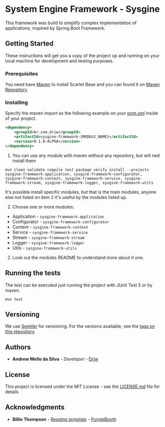 # System Engine Framework - Sysgine

This framework was build to simplify complex implementation of applications, inspired by Spring Boot Framework.

## Getting Started

These instructions will get you a copy of the project up and running on your local machine for development and testing purposes.

### Prerequisites

You need have [Maven](https://maven.apache.org/) to install Scarlet Base and you can found it on [Maven Repository](https://mvnrepository.com/).

### Installing

Specify the maven import as the following example on your [pom.xml](https://maven.apache.org/pom.html) inside of your project.

```xml
<dependency>
	<groupId>br.com.driw</groupId>
	<artifactId>sysgine-framework-{MODULE_NAME}</artifactId>
	<version>0.1.0-ALPHA</version>
</dependency>
```

1. You can use any module with maven without any repository, but will ned install them

``mvn clean validate compile test package verify install --projects
sysgine-framework-application,
sysgine-framework-configurator,
sysgine-framework-context,
sysgine-framework-service,
sysgine-framework-stream,
sysgine-framework-logger,
sysgine-framework-utils``

It's possible install specific modules, but that is the main modules, anyone else not listed on item 2 it's useful by the modules listed up.

2. Choose one or more modules:

- Application - ``sysgine-framework-application``
- Configurator - ``sysgine-framework-configurator``
- Context - ``sysgine-framework-context``
- Service - ``sysgine-framework-service``
- Stream - ``sysgine-framework-stream``
- Logger - ``sysgine-framework-logger``
- Utils - ``sysgine-framework-utils``

2. Look out the modules README to understand more about it one.

## Running the tests

The test can be executed just running the project with JUnit Test 5 or by maven.

```mvn test```

## Versioning

We use [SemVer](http://semver.org/) for versioning. For the versions available, see the [tags on this repository](https://github.com/driw/sysgine-framework/tags).

## Authors

* **Andrew Mello da Silva** - *Developer* - [Driw](https://github.com/Driw)

## License

This project is licensed under the MIT License - see the [LICENSE.md](LICENSE.md) file for details

## Acknowledgments

* **Billie Thompson** - *[Readme template](https://gist.github.com/PurpleBooth/109311bb0361f32d87a2)* - [PurpleBooth](https://github.com/PurpleBooth)
